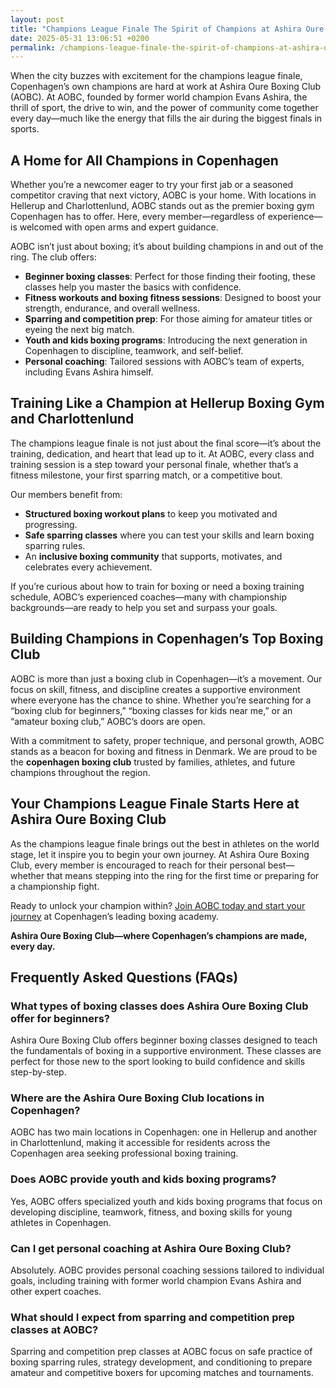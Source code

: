 ```yaml
---
layout: post
title: "Champions League Finale The Spirit of Champions at Ashira Oure Boxing Club"
date: 2025-05-31 13:06:51 +0200
permalink: /champions-league-finale-the-spirit-of-champions-at-ashira-oure-boxing-club/
---
```

When the city buzzes with excitement for the champions league finale, Copenhagen’s own champions are hard at work at Ashira Oure Boxing Club (AOBC). At AOBC, founded by former world champion Evans Ashira, the thrill of sport, the drive to win, and the power of community come together every day—much like the energy that fills the air during the biggest finals in sports.

## A Home for All Champions in Copenhagen

Whether you’re a newcomer eager to try your first jab or a seasoned competitor craving that next victory, AOBC is your home. With locations in Hellerup and Charlottenlund, AOBC stands out as the premier boxing gym Copenhagen has to offer. Here, every member—regardless of experience—is welcomed with open arms and expert guidance.

AOBC isn’t just about boxing; it’s about building champions in and out of the ring. The club offers:

- **Beginner boxing classes**: Perfect for those finding their footing, these classes help you master the basics with confidence.
- **Fitness workouts and boxing fitness sessions**: Designed to boost your strength, endurance, and overall wellness.
- **Sparring and competition prep**: For those aiming for amateur titles or eyeing the next big match.
- **Youth and kids boxing programs**: Introducing the next generation in Copenhagen to discipline, teamwork, and self-belief.
- **Personal coaching**: Tailored sessions with AOBC’s team of experts, including Evans Ashira himself.

## Training Like a Champion at Hellerup Boxing Gym and Charlottenlund

The champions league finale is not just about the final score—it’s about the training, dedication, and heart that lead up to it. At AOBC, every class and training session is a step toward your personal finale, whether that’s a fitness milestone, your first sparring match, or a competitive bout.

Our members benefit from:

- **Structured boxing workout plans** to keep you motivated and progressing.
- **Safe sparring classes** where you can test your skills and learn boxing sparring rules.
- An **inclusive boxing community** that supports, motivates, and celebrates every achievement.

If you’re curious about how to train for boxing or need a boxing training schedule, AOBC’s experienced coaches—many with championship backgrounds—are ready to help you set and surpass your goals.

## Building Champions in Copenhagen’s Top Boxing Club

AOBC is more than just a boxing club in Copenhagen—it’s a movement. Our focus on skill, fitness, and discipline creates a supportive environment where everyone has the chance to shine. Whether you’re searching for a “boxing club for beginners,” “boxing classes for kids near me,” or an “amateur boxing club,” AOBC’s doors are open.

With a commitment to safety, proper technique, and personal growth, AOBC stands as a beacon for boxing and fitness in Denmark. We are proud to be the **copenhagen boxing club** trusted by families, athletes, and future champions throughout the region.

## Your Champions League Finale Starts Here at Ashira Oure Boxing Club

As the champions league finale brings out the best in athletes on the world stage, let it inspire you to begin your own journey. At Ashira Oure Boxing Club, every member is encouraged to reach for their personal best—whether that means stepping into the ring for the first time or preparing for a championship fight.

Ready to unlock your champion within? [Join AOBC today and start your journey](https://www.ashiraoure.com/) at Copenhagen’s leading boxing academy.

**Ashira Oure Boxing Club—where Copenhagen’s champions are made, every day.**

## Frequently Asked Questions (FAQs)

### What types of boxing classes does Ashira Oure Boxing Club offer for beginners?
Ashira Oure Boxing Club offers beginner boxing classes designed to teach the fundamentals of boxing in a supportive environment. These classes are perfect for those new to the sport looking to build confidence and skills step-by-step.

### Where are the Ashira Oure Boxing Club locations in Copenhagen?
AOBC has two main locations in Copenhagen: one in Hellerup and another in Charlottenlund, making it accessible for residents across the Copenhagen area seeking professional boxing training.

### Does AOBC provide youth and kids boxing programs?
Yes, AOBC offers specialized youth and kids boxing programs that focus on developing discipline, teamwork, fitness, and boxing skills for young athletes in Copenhagen.

### Can I get personal coaching at Ashira Oure Boxing Club?
Absolutely. AOBC provides personal coaching sessions tailored to individual goals, including training with former world champion Evans Ashira and other expert coaches.

### What should I expect from sparring and competition prep classes at AOBC?
Sparring and competition prep classes at AOBC focus on safe practice of boxing sparring rules, strategy development, and conditioning to prepare amateur and competitive boxers for upcoming matches and tournaments.

<script type="application/ld+json">
{
  "@context": "https://schema.org",
  "@type": "BlogPosting",
  "headline": "Champions League Finale The Spirit of Champions at Ashira Oure Boxing Club",
  "description": "Discover how Ashira Oure Boxing Club (AOBC) in Copenhagen, founded by former world champion Evans Ashira, fosters champions through beginner classes, sparring, youth programs, and personal coaching.",
  "author": {
    "@type": "Person",
    "name": "Evans Ashira"
  },
  "publisher": {
    "@type": "Person",
    "name": "Evans Ashira"
  },
  "mainEntityOfPage": {
    "@type": "WebPage",
    "@id": "https://www.ashiraoure.com/blog/champions-league-finale"
  },
  "datePublished": "2024-06-01",
  "dateModified": "2024-06-01",
  "articleSection": [
    "Boxing Club Copenhagen",
    "Beginner Boxing Classes",
    "Youth Boxing",
    "Boxing Fitness",
    "Sparring Classes"
  ],
  "keywords": "ashira oure boxing club, ashira oure, aobc, evans ashira, ashira boxing, boxing club copenhagen, boxing gym copenhagen, boxing copenhagen, hellerup boxing gym, copenhagen boxing club, bokseklub københavn, beginner boxing classes, boxing club for beginners, boxing academy, youth boxing, kids boxing near me, boxing classes, sparring classes, boxing competition training, boxing training for kids, amateur boxing club"
}
</script>

<script type="application/ld+json">
{
  "@context": "https://schema.org",
  "@type": "FAQPage",
  "mainEntity": [
    {
      "@type": "Question",
      "name": "What types of boxing classes does Ashira Oure Boxing Club offer for beginners?",
      "acceptedAnswer": {
        "@type": "Answer",
        "text": "Ashira Oure Boxing Club offers beginner boxing classes designed to teach the fundamentals of boxing in a supportive environment. These classes are perfect for those new to the sport looking to build confidence and skills step-by-step."
      }
    },
    {
      "@type": "Question",
      "name": "Where are the Ashira Oure Boxing Club locations in Copenhagen?",
      "acceptedAnswer": {
        "@type": "Answer",
        "text": "AOBC has two main locations in Copenhagen: one in Hellerup and another in Charlottenlund, making it accessible for residents across the Copenhagen area seeking professional boxing training."
      }
    },
    {
      "@type": "Question",
      "name": "Does AOBC provide youth and kids boxing programs?",
      "acceptedAnswer": {
        "@type": "Answer",
        "text": "Yes, AOBC offers specialized youth and kids boxing programs that focus on developing discipline, teamwork, fitness, and boxing skills for young athletes in Copenhagen."
      }
    },
    {
      "@type": "Question",
      "name": "Can I get personal coaching at Ashira Oure Boxing Club?",
      "acceptedAnswer": {
        "@type": "Answer",
        "text": "Absolutely. AOBC provides personal coaching sessions tailored to individual goals, including training with former world champion Evans Ashira and other expert coaches."
      }
    },
    {
      "@type": "Question",
      "name": "What should I expect from sparring and competition prep classes at AOBC?",
      "acceptedAnswer": {
        "@type": "Answer",
        "text": "Sparring and competition prep classes at AOBC focus on safe practice of boxing sparring rules, strategy development, and conditioning to prepare amateur and competitive boxers for upcoming matches and tournaments."
      }
    }
  ]
}
</script>